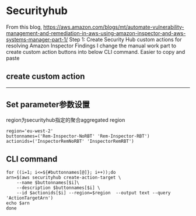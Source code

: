 # Securityhub
From this blog, 
https://aws.amazon.com/blogs/mt/automate-vulnerability-management-and-remediation-in-aws-using-amazon-inspector-and-aws-systems-manager-part-1/
Step 1: Create Security Hub custom actions for resolving Amazon Inspector Findings
I change the manual work part to create custom action buttons into below CLI command. 
Easier to copy and paste
## create custom action
-----------------------------------------------------------------------
## Set parameter参数设置
region为securityhub指定的聚合aggregated region
```
region='eu-west-2'
buttonnames=('Rem-Inspector-NoRBT' 'Rem-Inspector-RBT')
actionids=('InspectorRemNoRBT' 'InspectorRemRBT')

```

## CLI command 
```
for ((i=1; i<=${#buttonnames[@]}; i++));do
arn=$(aws securityhub create-action-target \
    --name $buttonnames[$i]\
    --description $buttonnames[$i] \
    --id $actionids[$i] --region=$region  --output text --query 'ActionTargetArn')
echo $arn
done
```


